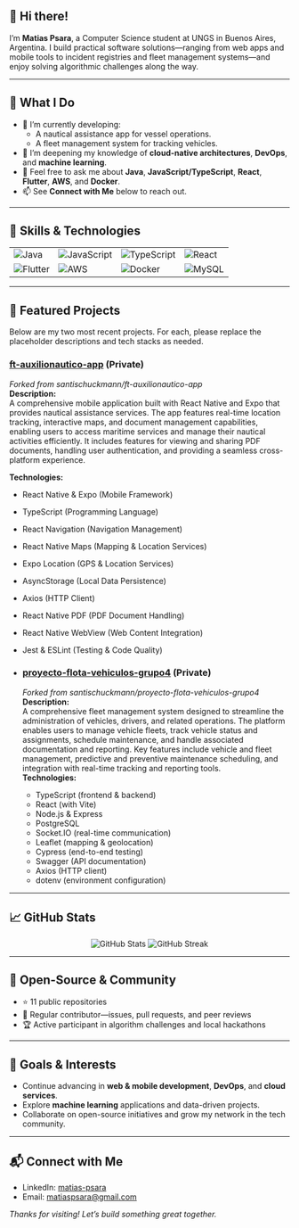 ## 👋 Hi there!

I’m **Matias Psara**, a Computer Science student at UNGS in Buenos Aires, Argentina. I build practical software solutions—ranging from web apps and mobile tools to incident registries and fleet management systems—and enjoy solving algorithmic challenges along the way.

---

## 🎯 What I Do

- 🔭 I’m currently developing:
  - A nautical assistance app for vessel operations.
  - A fleet management system for tracking vehicles.
- 🌱 I’m deepening my knowledge of **cloud-native architectures**, **DevOps**, and **machine learning**.
- 💬 Feel free to ask me about **Java**, **JavaScript/TypeScript**, **React**, **Flutter**, **AWS**, and **Docker**.
- 📫 See **Connect with Me** below to reach out.

---

## 🔧 Skills & Technologies

<table>
  <tr>
    <td><img src="https://img.shields.io/badge/Java-ED8B00?style=for-the-badge&logo=java&logoColor=white" alt="Java"/></td>
    <td><img src="https://img.shields.io/badge/JavaScript-F7DF1E?style=for-the-badge&logo=javascript&logoColor=black" alt="JavaScript"/></td>
    <td><img src="https://img.shields.io/badge/TypeScript-3178C6?style=for-the-badge&logo=typescript&logoColor=white" alt="TypeScript"/></td>
    <td><img src="https://img.shields.io/badge/React-20232A?style=for-the-badge&logo=react&logoColor=61DAFB" alt="React"/></td>
  </tr>
  <tr>
    <td><img src="https://img.shields.io/badge/Flutter-02569B?style=for-the-badge&logo=flutter&logoColor=white" alt="Flutter"/></td>
    <td><img src="https://img.shields.io/badge/AWS-232F3E?style=for-the-badge&logo=amazonaws&logoColor=white" alt="AWS"/></td>
    <td><img src="https://img.shields.io/badge/Docker-2496ED?style=for-the-badge&logo=docker&logoColor=white" alt="Docker"/></td>
    <td><img src="https://img.shields.io/badge/MySQL-00758F?style=for-the-badge&logo=mysql&logoColor=white" alt="MySQL"/></td>
  </tr>
</table>

---

## 🚀 Featured Projects

Below are my two most recent projects. For each, please replace the placeholder descriptions and tech stacks as needed.

### [ft-auxilionautico-app](https://github.com/matiaspsara/ft-auxilionautico-app) (Private)  
_Forked from santischuckmann/ft-auxilionautico-app_  
**Description:**  
A comprehensive mobile application built with React Native and Expo that provides nautical assistance services. The app features real-time location tracking, interactive maps, and document management capabilities, enabling users to access maritime services and manage their nautical activities efficiently. It includes features for viewing and sharing PDF documents, handling user authentication, and providing a seamless cross-platform experience.

**Technologies:**  
- React Native & Expo (Mobile Framework)
- TypeScript (Programming Language)
- React Navigation (Navigation Management)
- React Native Maps (Mapping & Location Services)
- Expo Location (GPS & Location Services)
- AsyncStorage (Local Data Persistence)
- Axios (HTTP Client)
- React Native PDF (PDF Document Handling)
- React Native WebView (Web Content Integration)
- Jest & ESLint (Testing & Code Quality)

- ### [proyecto-flota-vehiculos-grupo4](https://github.com/matiaspsara/proyecto-flota-vehiculos-grupo4) (Private)  
  _Forked from santischuckmann/proyecto-flota-vehiculos-grupo4_  
  **Description:**  
  A comprehensive fleet management system designed to streamline the administration of vehicles, drivers, and related operations. The platform enables users to manage vehicle fleets, track vehicle status and assignments, schedule maintenance, and handle associated documentation and reporting. Key features include vehicle and fleet management, predictive and preventive maintenance scheduling, and integration with real-time tracking and reporting tools.  
  **Technologies:**  
  - TypeScript (frontend & backend)
  - React (with Vite)
  - Node.js & Express
  - PostgreSQL
  - Socket.IO (real-time communication)
  - Leaflet (mapping & geolocation)
  - Cypress (end-to-end testing)
  - Swagger (API documentation)
  - Axios (HTTP client)
  - dotenv (environment configuration)


---

## 📈 GitHub Stats

<p align="center">
  <img src="https://github-readme-stats.vercel.app/api?username=matiaspsara&show_icons=true&theme=radical" alt="GitHub Stats" />
  <img src="https://github-readme-streak-stats.herokuapp.com/?user=matiaspsara&theme=radical" alt="GitHub Streak" />
</p>

---

## 🤝 Open-Source & Community

- ⭐️ 11 public repositories  
- 🔀 Regular contributor—issues, pull requests, and peer reviews  
- 🏆 Active participant in algorithm challenges and local hackathons  

---

## 🎯 Goals & Interests

- Continue advancing in **web & mobile development**, **DevOps**, and **cloud services**.  
- Explore **machine learning** applications and data-driven projects.  
- Collaborate on open-source initiatives and grow my network in the tech community.

---

## 📬 Connect with Me

- LinkedIn: [matias-psara](https://www.linkedin.com/in/matias-psara/)  
- Email: matiaspsara@gmail.com 

_Thanks for visiting! Let’s build something great together._  

